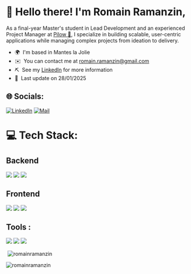 # 👋 Hello there! I'm Romain Ramanzin,

As a final-year Master's student in Lead Development and an experienced Project Manager at [Pilow 💌](https://pilow.app), I specialize in building scalable, user-centric applications while managing complex projects from ideation to delivery.

-   🌍  I'm based in Mantes la Jolie
-   ✉️  You can contact me at [romain.ramanzin@gmail.com](mailto:romain.ramanzin@gmail.com)
-   ⛏️  See my [LinkedIn](https://www.linkedin.com/in/romainrr/) for more information
-   📝  Last update on 28/01/2025


## 🌐 Socials:
[![LinkedIn](https://skillicons.dev/icons?i=linkedin)](https://www.linkedin.com/in/romainrr/) [![Mail](https://skillicons.dev/icons?i=gmail)](mailto:romain.ramanzin@gmail.com) 


# 💻 Tech Stack:

## Backend
<img src="https://skillicons.dev/icons?i=symfony,php,mysql" />
<img src="https://skillicons.dev/icons?i=nodejs,express,javascript,ts,prisma" />
<img src="https://skillicons.dev/icons?i=firebase,mongodb,py" />

## Frontend
<img src="https://skillicons.dev/icons?i=bootstrap,html,css,sass,webpack" />
<img src="https://skillicons.dev/icons?i=react,nextjs,tailwind" />
<img src="https://skillicons.dev/icons?i=flutter,dart" />

## Tools :
<img src="https://skillicons.dev/icons?i=git,github,githubactions,vscode,docker,figma,arduino" />
<img src="https://skillicons.dev/icons?i=selenium,postman" />
<img src="https://skillicons.dev/icons?i=apple,linux" />

<p>&nbsp;<img align="center" src="https://github-readme-stats.vercel.app/api?username=romainramanzin&show_icons=true&theme=dark&locale=en" alt="romainramanzin" /></p>

<p><img align="center" src="https://github-readme-streak-stats.herokuapp.com/?user=romainramanzin&theme=dark" alt="romainramanzin" /></p>

<!-- <p align="left"> <img src="https://komarev.com/ghpvc/?username=romainramanzin&label=Profile%20views&color=0e75b6&style=flat" alt="romainramanzin" /> </p> -->
<!-- Last updated: 2025-01-12T10:13:17.853Z -->
